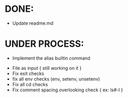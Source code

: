# DONE:
* Update readme.md <!-- HIBA -->


# UNDER PROCESS:
- Implement the alias builtin command
* File as input { still working on it } <!-- Daniel -->
* Fix exit checks
* fix all env checks (env, setenv, unsetenv)
* Fix all cd checks
* Fix comment spacing overlooking check { ex: ls#-l }


